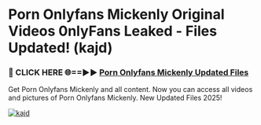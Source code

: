 # Porn Onlyfans Mickenly Original Videos 0nlyFans Leaked - Files Updated! (kajd)

<h3>🔴 CLICK HERE 🌐==►► <a href="https://tinyurl.com/2wckxsce" rel="nofollow">Porn Onlyfans Mickenly Updated Files</a></h3>

Get Porn Onlyfans Mickenly and all content. Now you can access all videos and pictures of Porn Onlyfans Mickenly. New Updated Files 2025!

[![kajd](https://i.imgur.com/AFduVYN.gif)](https://tinyurl.com/2wckxsce)
